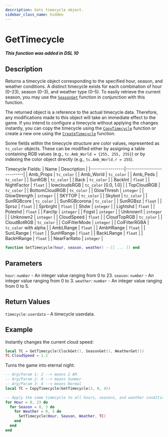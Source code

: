 ```yaml
---
description: Gets timecycle object.
sidebar_class_name: hidden
---
```


# GetTimecycle

_**This function was added in DSL 10**_

## Description

Returns a timecycle object corresponding to the specified hour, season, and weather conditions. A distinct timecycle exists for each combination of hour (0–23), season (0–3), and weather type (0–5). To easily retrieve the current season, you may use the [`SeasonGet`](/docs/dsl-reference/global-functions/SeasonGet) function in conjunction with this function.


The returned object is a reference to the actual timecycle data. Therefore, any modifications made to this object will take an immediate effect to the game. If you intend to configure a timecycle without applying the changes instantly, you can copy the timecycle using the [`CopyTimecycle`](/docs/dsl-reference/global-functions/CopyTimecycle) function or create a new one using the [`CreateTimecycle`](/docs/dsl-reference/global-functions/CreateTimecycle) function.


Some fields within the timecycle structure are color values, represented as `tc_color` objects. These can be modified either by assigning a table containing RGB values (e.g., `tc.Amb_World = {255, 255, 255}`) or by indexing the color object directly (e.g., `tc.Amb_World.r = 255`).


Timecycle Fields:
| Name            | Description               |
|-----------------|---------------------------|
| Amb_Props       | `tc_color`                |
| Amb_World       | `tc_color`                |
| Amb_Peds        | `tc_color`                |
| SunRGB          | `tc_color`                |
| Back            | `tc_color`                |
| BackInt         | `float`                   |
| NightFactor     | `float`                   |
| lowcloudsRGB    | `tc_color` [0.0, 1.0]     |
| TopCloudRGB     | `tc_color`                |
| BottomCloudRGB  | `tc_color`                |
| GlowThresh      | `integer`                 |
| GlowStrength    | `integer`                 |
| SKYTOP          | `tc_color`                |
| Skybot          | `tc_color`                |
| SunRGBcore      | `tc_color`                |
| SunRGBcorona    | `tc_color`                |
| SunRGBsz        | `float`                   |
| Sprsz           | `float`                   |
| Sprbrght        | `float`                   |
| Shdw            | `integer`                 |
| Lightshd        | `float`                   |
| Poleshd         | `float`                   |
| Farclip         | `integer`                 |
| Fogst           | `integer`                 |
| Unknown1        | `integer`                 |
| Unknown2        | `integer`                 |
| CloudSpeed      | `float`                   |
| CloudTopRGB     | `tc_color`                |
| CloudBotRGB     | `tc_color`                |
| ColFilterMode   | `integer`                 |
| ColFilterRGBA   | `tc_color` with alpha     |
| AmbLRange       | `float`                   |
| AmbHRange       | `float`                   |
| SunLRange       | `float`                   |
| SunHRange       | `float`                   |
| BackLRange      | `float`                   |
| BackHRange      | `float`                   |
| NearFarRatio    | `integer`                 |


```lua
function GetTimecycle(hour, season, weather) --[[ ... ]] end
```

## Parameters

`hour`: _`number`_ - An integer value ranging from 0 to 23.
`season`: _`number`_ - An integer value ranging from 0 to 3.
`weather`: _`number`_ - An integer value ranging from 0 to 5.

## Return Values

`timecycle`: _`userdata`_ - A timecycle userdata.

## Example

Instantly changes the current cloud speed:
```lua
local TC = GetTimecycle(ClockGet(), SeasonGet(), WeatherGet())
TC.CloudSpeed = 1.2
```

Turns the game into eternal night:
```lua
-- Arg/Param 1: 2 --> means 2 AM
-- Arg/Param 2: 0 --> means Summer
-- Arg/Param 3: 4 --> means Normal
local TC = CopyTimecycle(GetTimecycle(2, 0, 4))

-- Apply the same timecycle to all hours, seasons, and weather conditions (exterior only)
for Hour = 0, 23 do
  for Season = 0, 3 do
    for Weather = 0, 5 do
      SetTimecycle(Hour, Season, Weather, TC)
    end
  end
end
```
